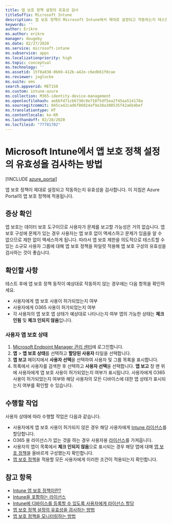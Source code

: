 ```yaml
---
title: 앱 보호 정책 설정의 유효성 검사
titleSuffix: Microsoft Intune
description: 앱 보호 정책이 Microsoft Intune에서 제대로 설정되고 작동하는지 테스트하는 방법을 알아봅니다.
keywords: ''
author: Erikre
ms.author: erikre
manager: dougeby
ms.date: 02/27/2020
ms.service: microsoft-intune
ms.subservice: apps
ms.localizationpriority: high
ms.topic: conceptual
ms.technology: ''
ms.assetid: 15f8a838-0b69-412b-a42e-c6edb61f0cae
ms.reviewer: joglocke
ms.suite: ems
search.appverid: MET150
ms.custom: intune-azure
ms.collection: M365-identity-device-management
ms.openlocfilehash: ae6bfd71cb6730c9e71075df5ea2f45aa514178a
ms.sourcegitcommit: 045ca42cad6f86024af9a38a380535f42a6b4bef
ms.translationtype: HT
ms.contentlocale: ko-KR
ms.lasthandoff: 02/28/2020
ms.locfileid: "77781702"
---
```

# <a name="how-to-validate-your-app-protection-policy-setup-in-microsoft-intune"></a>Microsoft Intune에서 앱 보호 정책 설정의 유효성을 검사하는 방법

[!INCLUDE [azure_portal](../includes/azure_portal.md)]

앱 보호 정책이 제대로 설정되고 작동하는지 유효성을 검사합니다. 이 지침은 Azure Portal의 앱 보호 정책에 적용됩니다.

## <a name="checking-for-symptoms"></a>증상 확인
앱 보호는 데이터 보호 도구이므로 사용자가 문제를 보고할 가능성은 거의 없습니다. 앱 보호 구성에 문제가 있는 경우 사용자는 앱 보호 없이 액세스하고 문제가 있음을 알 수 없으므로 제한 없이 액세스하게 됩니다. 따라서 앱 보호 제한을 의도적으로 테스트할 수 있는 소규모 사용자 그룹에 대해 앱 보호 정책을 파일럿 적용해 앱 보호 구성의 유효성을 검사하는 것이 좋습니다.

## <a name="what-to-check"></a>확인할 사항

테스트 후에 앱 보호 정책 동작이 예상대로 작동하지 않는 경우에는 다음 항목을 확인하세요.

- 사용자에게 앱 보호 사용이 허가되었는지 여부
- 사용자에게 O365 사용이 허가되었는지 여부
- 각 사용자의 앱 보호 앱 상태가 예상대로 나타나는지 여부 앱의 가능한 상태는 **체크 인됨** 및 **체크 인되지 않음**입니다.

### <a name="user-app-protection-status"></a>사용자 앱 보호 상태
1. [Microsoft Endpoint Manager 관리 센터](https://go.microsoft.com/fwlink/?linkid=2109431)에 로그인합니다.
3. **앱** >  **앱 보호 상태**를 선택하고 **할당된 사용자** 타일을 선택합니다. 
4. **앱 보고** 페이지에서 **사용자 선택**을 선택하여 사용자 및 그룹 목록을 표시합니다. 
5. 목록에서 사용자를 검색한 후 선택하고 **사용자 선택**을 선택합니다. **앱 보고** 창 맨 위에 사용자에게 앱 보호 사용이 허가되었는지 여부가 표시됩니다. 사용자에게 O365 사용이 허가되었는지 여부와 해당 사용자의 모든 디바이스에 대한 앱 상태가 표시되는지 여부를 확인할 수 있습니다.

## <a name="what-to-do"></a>수행할 작업
사용자 상태에 따라 수행할 작업은 다음과 같습니다.

- 사용자에게 앱 보호 사용이 허가되지 않은 경우 해당 사용자에게 [Intune 라이선스](../fundamentals/licenses.md)를 할당합니다.
- O365 용 라이선스가 없는 것을 하는 경우 사용자용 [라이선스](../fundamentals/licenses.md)를 가져옵니다.
- 사용자의 앱이 목록에서 **체크 인되지 않음**으로 표시되는 경우 해당 앱에 대해 [앱 보호 정책](app-protection-policies-validate.md)을 올바르게 구성했는지 확인합니다.
- [앱 보호 정책](app-protection-policies-monitor.md)을 적용할 모든 사용자에게 이러한 조건이 적용되는지 확인합니다.

## <a name="see-also"></a>참고 항목

- [Intune 앱 보호 정책이란?](app-protection-policies.md)
- [Intune을 포함하는 라이선스](../fundamentals/licenses.md)
- [Intune에 디바이스를 등록할 수 있도록 사용자에게 라이선스 할당](../fundamentals/licenses-assign.md)
- [앱 보호 정책 설정의 유효성을 검사하는 방법](app-protection-policies-validate.md)
- [앱 보호 정책을 모니터링하는 방법](app-protection-policies-monitor.md)

